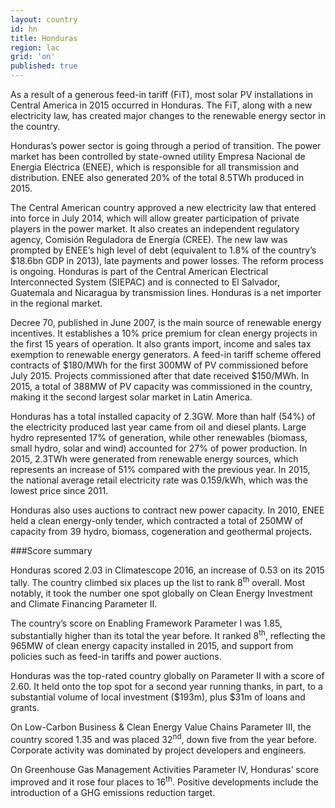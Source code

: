 ```yaml
---
layout: country
id: hn
title: Honduras
region: lac
grid: 'on'
published: true
---
```


As a result of a generous feed-in tariff (FiT), most solar PV installations in Central America in 2015 occurred in Honduras. The FiT, along with a new electricity law, has created major changes to the renewable energy sector in the country.

Honduras’s power sector is going through a period of transition. The power market has been controlled by state-owned utility Empresa Nacional de Energia Eléctrica (ENEE), which is responsible for all transmission and distribution. ENEE also generated 20% of the total 8.5TWh produced in 2015.

The Central American country approved a new electricity law that entered into force in July 2014, which will allow greater participation of private players in the power market. It also creates an independent regulatory agency, Comisión Reguladora de Energía (CREE). The new law was prompted by ENEE’s high level of debt (equivalent to 1.8% of the country’s $18.6bn GDP in 2013), late payments and power losses. The reform process is ongoing.
Honduras is part of the Central American Electrical Interconnected System (SIEPAC) and is connected to El Salvador, Guatemala and Nicaragua by transmission lines. Honduras is a net importer in the regional market. 

Decree 70, published in June 2007, is the main source of renewable energy incentives. It establishes a 10% price premium for clean energy projects in the first 15 years of operation. It also grants import, income and sales tax exemption to renewable energy generators.
A feed-in tariff scheme offered contracts of $180/MWh for the first 300MW of PV commissioned before July 2015. Projects commissioned after that date received $150/MWh. In 2015, a total of 388MW of PV capacity was commissioned in the country, making it the second largest solar market in Latin America.

Honduras has a total installed capacity of 2.3GW. More than half (54%) of the electricity produced last year came from oil and diesel plants. Large hydro represented 17% of generation, while other renewables (biomass, small hydro, solar and wind) accounted for 27% of power production. In 2015, 2.3TWh were generated from renewable energy sources, which represents an increase of 51% compared with the previous year. In 2015, the national average retail electricity rate was 0.159/kWh, which was the lowest price since 2011.

Honduras also uses auctions to contract new power capacity. In 2010, ENEE held a clean energy-only tender, which contracted a total of 250MW of capacity from 39 hydro, biomass, cogeneration and geothermal projects.


###Score summary

Honduras scored 2.03 in Climatescope 2016, an increase of 0.53 on its 2015 tally. The country climbed six places up the list to rank 8<sup>th</sup> overall. Most notably, it took the number one spot globally on Clean Energy Investment and Climate Financing Parameter II.

The country’s score on Enabling Framework Parameter I was 1.85, substantially higher than its total the year before. It ranked 8<sup>th</sup>, reflecting the 965MW of clean energy capacity installed in 2015, and support from policies such as feed-in tariffs and power auctions. 

Honduras was the top-rated country globally on Parameter II with a score of 2.60. It held onto the top spot for a second year running thanks, in part, to a substantial volume of local investment ($193m), plus $31m of loans and grants.

On Low-Carbon Business & Clean Energy Value Chains Parameter III, the country scored 1.35 and was placed 32<sup>nd</sup>, down five from the year before. Corporate activity was dominated by project developers and engineers.

On Greenhouse Gas Management Activities Parameter IV, Honduras’ score improved and it rose four places to 16<sup>th</sup>. Positive developments include the introduction of a GHG emissions reduction target.

